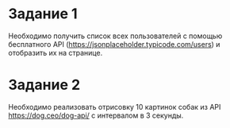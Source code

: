 # Задание 1
Необходимо получить список всех пользователей с помощью бесплатного API 
(https://jsonplaceholder.typicode.com/users) и отобразить их на странице.

# Задание 2
Необходимо реализовать отрисовку 10 картинок собак из API https://dog.ceo/dog-api/ с интервалом в 3 секунды.